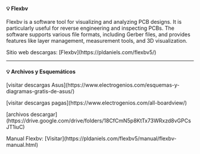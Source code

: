 #### 💡 Flexbv

<p class="fragment" data-fragment-index="1" style="text-align: left;">
  Flexbv is a software tool for visualizing and analyzing PCB designs. It is particularly useful for reverse engineering and inspecting PCBs. The software supports various file formats, including Gerber files, and provides features like layer management, measurement tools, and 3D visualization.
</p>

<p class="fragment" data-fragment-index="2" style="text-align: left;">
  Sitio web descargas: [Flexbv](https://pldaniels.com/flexbv5/)
</p>

---

#### 💡 Archivos y Esquemáticos

<p class="fragment" data-fragment-index="1" style="text-align: left;">
    [visitar descargas Asus](https://www.electrogenios.com/esquemas-y-diagramas-gratis-de-asus/)
</p>

<p class="fragment" data-fragment-index="2" style="text-align: left;">
  [visitar descargas pagas](https://www.electrogenios.com/all-boardview/)
</p>

<p class="fragment" data-fragment-index="3" style="text-align: left;">
  [archivos descargar](https://drive.google.com/drive/folders/18CfCmN5p8KtTx73WRxzd8vGPCsJT1iuC)
</p>

<p class="fragment" data-fragment-index="3" style="text-align: left;">
  Manual Flexbv: [Visitar](https://pldaniels.com/flexbv5/manual/flexbv-manual.html)
</p>